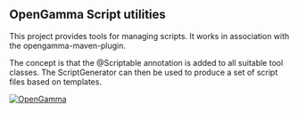 
OpenGamma Script utilities
--------------------------

This project provides tools for managing scripts.
It works in association with the opengamma-maven-plugin.

The concept is that the @Scriptable annotation is added to all suitable tool classes.
The ScriptGenerator can then be used to produce a set of script files based on templates.

[![OpenGamma](http://developers.opengamma.com/res/display/default/chrome/masthead_logo.png "OpenGamma")](http://developers.opengamma.com)
